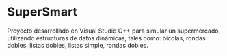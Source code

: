 # SuperSmart
Proyecto desarrollado en Visual Studio C++ para simular un supermercado, utilizando estructuras de datos dinámicas, tales como: bicolas, rondas dobles, listas dobles, listas simple, rondas dobles.

